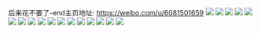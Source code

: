 后来花不要了-end主页地址: https://weibo.com/u/6081501659 
![](https://wx4.sinaimg.cn/mw2000/006Dzmorly1h95ue9fia3j30u013wjyt.jpg) 
![](https://wx4.sinaimg.cn/mw2000/006Dzmorly1h8yu8rfw3gj30i00w0tf9.jpg) 
![](https://wx4.sinaimg.cn/mw2000/006Dzmorly1h8yu8z0jhbj32c0340u0z.jpg) 
![](https://wx4.sinaimg.cn/mw2000/006Dzmorly1h8yu908tqrj30u01hcnhk.jpg) 
![](https://wx4.sinaimg.cn/mw2000/006Dzmorly1h8xq0hvpvdj32802yox6r.jpg) 
![](https://wx4.sinaimg.cn/mw2000/006Dzmorly1h8xq0jm6xbj32802yoe83.jpg) 
![](https://wx4.sinaimg.cn/mw2000/006Dzmorly1h8xq0mw5s1j32802vzqv8.jpg) 
![](https://wx4.sinaimg.cn/mw2000/006Dzmorly1h8xq0pfjp0j32802vnu10.jpg) 
![](https://wx4.sinaimg.cn/mw2000/006Dzmorly1h6qsbx69wpj30wi1iljs2.jpg) 
![](https://wx4.sinaimg.cn/mw2000/006Dzmorly1h5y9bxv8dqj31dt0x1dx6.jpg) 
![](https://wx4.sinaimg.cn/mw2000/006Dzmorly1h58sqlgle2j30q00o17d4.jpg) 
![](https://wx4.sinaimg.cn/mw2000/006Dzmorly1h577v5v8m1j32c02c0kjl.jpg) 
![](https://wx4.sinaimg.cn/mw2000/006Dzmorly1h577vahqh4j33402c0u0t.jpg) 
![](https://wx4.sinaimg.cn/mw2000/006Dzmorly1h543ec47xjj314j1goh1n.jpg) 
![](https://wx4.sinaimg.cn/mw2000/006Dzmorly1h543ecp758j30xx1447e5.jpg) 
![](https://wx4.sinaimg.cn/mw2000/006Dzmorly1h543ei6nqvj32802yo4qr.jpg) 
![](https://wx4.sinaimg.cn/mw2000/006Dzmorly1h4rnq20qkwj30rw0uggts.jpg) 
